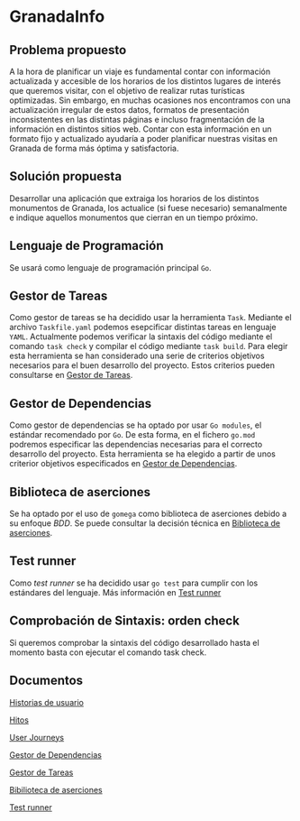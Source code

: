 # GranadaInfo

## Problema propuesto

A la hora de planificar un viaje es fundamental contar con información actualizada y accesible de los horarios de los distintos lugares de interés que queremos visitar, con el objetivo de realizar rutas turísticas optimizadas. Sin embargo, en muchas ocasiones nos encontramos con una actualización irregular de estos datos, formatos de presentación inconsistentes en las distintas páginas e incluso fragmentación de la información en distintos sitios web. Contar con esta información en un formato fijo y actualizado ayudaría a poder planificar nuestras visitas en Granada de forma más óptima y satisfactoria.

## Solución propuesta

Desarrollar una aplicación que extraiga los horarios de los distintos monumentos de Granada, los actualice (si fuese necesario) semanalmente e indique aquellos monumentos que cierran en un tiempo próximo.

## Lenguaje de Programación

Se usará como lenguaje de programación principal `Go`.

## Gestor de Tareas
Como gestor de tareas se ha decidido usar la herramienta `Task`. Mediante el archivo `Taskfile.yaml` podemos esepcificar distintas tareas en lenguaje `YAML`. Actualmente podemos verificar la sintaxis del código mediante el comando `task check` y compilar el código mediante `task build`. Para elegir esta herramienta se han considerado una serie de criterios objetivos necesarios para el buen desarrollo del proyecto. Estos criterios pueden consultarse en [Gestor de Tareas](docs/gestor_tareas.md).

## Gestor de Dependencias
Como gestor de dependencias se ha optado por usar `Go modules`, el estándar recomendado por `Go`. De esta forma, en el fichero `go.mod` podremos especificar las dependencias necesarias para el correcto desarrollo del proyecto. Esta herramienta se ha elegido a partir de unos criterior objetivos especificados en [Gestor de Dependencias](docs/gestor_dependencias.md).

## Biblioteca de aserciones
Se ha optado por el uso de `gomega` como biblioteca de aserciones debido a su enfoque _BDD_. Se puede consultar la decisión técnica en [Biblioteca de aserciones](docs/biblioteca_aserciones.md).

## Test runner
Como _test runner_ se ha decidido usar `go test` para cumplir con los estándares del lenguaje. Más información en [Test runner](docs/test_runner.md)


## Comprobación de Sintaxis: orden check

Si queremos comprobar la sintaxis del código desarrollado hasta el momento basta con ejecutar el comando task check.

## Documentos

[Historias de usuario](docs/user-stories.md)

[Hitos](docs/milestones.md)

[User Journeys](docs/user-journeys.md)

[Gestor de Dependencias](docs/gestor_dependencias.md)

[Gestor de Tareas](docs/gestor_tareas.md)

[Bibilioteca de aserciones](docs/biblioteca_aserciones.md)

[Test runner](docs/test_runner.md)